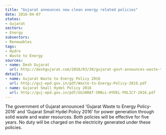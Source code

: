 ```yaml
---
title: "Gujarat announces new clean energy related policies"
date: 2016-04-07
states:
- Gujarat
sectors:
- Energy
subsectors:
- Renewables
tags:
- Hydro
- Waste to Energy
sources:
- name: Desh Gujarat
  url: http://deshgujarat.com/2016/03/30/gujarat-govt-announces-waste-to-power-and-small-hydel-policy-2016/
details:
- name: Gujarat Waste to Energy Policy 2016
  url: http://guj-epd.gov.in/pdf/Waste-to-Energy-Policy-2016.pdf
- name: Gujarat Small Hydel Policy 2016
  url: http://guj-epd.gov.in/pdf/GUJARAT-SMALL-HYDEL-POLICY-2016.pdf
---
```


The government of Gujarat announced ‘Gujarat Waste to Energy Policy-2016’ and ‘Gujarat Small Hydel Policy 2016’ for power generation through solid waste and water resources. Both policies will be effective for five years. No duty will be charged on the electricity generated under these policies.
